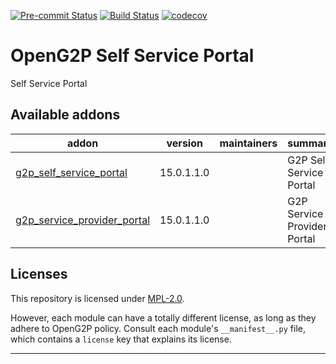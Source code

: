 
<!-- /!\ Non OCA Context : Set here the badge of your runbot / runboat instance. -->
[![Pre-commit Status](https://github.com/OpenG2P/openg2p-self-service-portal/actions/workflows/pre-commit.yml/badge.svg?branch=15.0-1.1.0)](https://github.com/OpenG2P/openg2p-self-service-portal/actions/workflows/pre-commit.yml?query=branch%3A15.0-1.1.0)
[![Build Status](https://github.com/OpenG2P/openg2p-self-service-portal/actions/workflows/test.yml/badge.svg?branch=15.0-1.1.0)](https://github.com/OpenG2P/openg2p-self-service-portal/actions/workflows/test.yml?query=branch%3A15.0-1.1.0)
[![codecov](https://codecov.io/gh/OpenG2P/openg2p-self-service-portal/branch/15.0-1.1.0/graph/badge.svg)](https://codecov.io/gh/OpenG2P/openg2p-self-service-portal)
<!-- /!\ Non OCA Context : Set here the badge of your translation instance. -->

<!-- /!\ do not modify above this line -->

# OpenG2P Self Service Portal

Self Service Portal

<!-- /!\ do not modify below this line -->

<!-- prettier-ignore-start -->

[//]: # (addons)

Available addons
----------------
addon | version | maintainers | summary
--- | --- | --- | ---
[g2p_self_service_portal](g2p_self_service_portal/) | 15.0.1.1.0 |  | G2P Self Service Portal
[g2p_service_provider_portal](g2p_service_provider_portal/) | 15.0.1.1.0 |  | G2P Service Provider Portal

[//]: # (end addons)

<!-- prettier-ignore-end -->

## Licenses

This repository is licensed under [MPL-2.0](LICENSE).

However, each module can have a totally different license, as long as they adhere to OpenG2P
policy. Consult each module's `__manifest__.py` file, which contains a `license` key
that explains its license.

----
<!-- /!\ Non OCA Context : Set here the full description of your organization. -->
